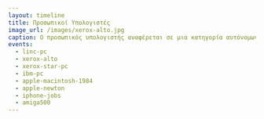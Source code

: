 ```yaml
---
layout: timeline 
title: Προσωπικοί Υπολογιστές 
image_url: /images/xerox-alto.jpg
caption: Ο προσωπικός υπολογιστής αναφέρεται σε μια κατηγορία αυτόνομων συστημάτων υλικού και λογισμικού που συνήθως είναι επιτραπέζια ή φορητά και απευθύνονται σε έναν μόνον χρήστη, τον οποίο διευκολύνουν στην εργασία, μελέτη, και ψυχαγωγία του με εξατομικευμένο τρόπο. Σε αντίθεση με τους μίκρο-υπολογιστές συνοδεύονται από συσκευές εισόδου-εξόδου και αποθήκευσης.
events:
  - linc-pc 
  - xerox-alto
  - xerox-star-pc
  - ibm-pc
  - apple-macintosh-1984
  - apple-newton
  - iphone-jobs
  - amiga500
---
```


